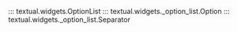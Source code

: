 ::: textual.widgets.OptionList
::: textual.widgets._option_list.Option
::: textual.widgets._option_list.Separator
